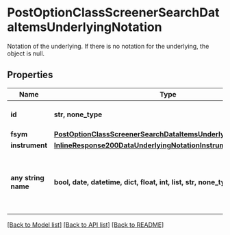# PostOptionClassScreenerSearchDataItemsUnderlyingNotation

Notation of the underlying. If there is no notation for the underlying, the object is null.

## Properties
Name | Type | Description | Notes
------------ | ------------- | ------------- | -------------
**id** | **str, none_type** | Identifier of the notation. | [optional] 
**fsym** | [**PostOptionClassScreenerSearchDataItemsUnderlyingNotationFsym**](PostOptionClassScreenerSearchDataItemsUnderlyingNotationFsym.md) |  | [optional] 
**instrument** | [**InlineResponse200DataUnderlyingNotationInstrument**](InlineResponse200DataUnderlyingNotationInstrument.md) |  | [optional] 
**any string name** | **bool, date, datetime, dict, float, int, list, str, none_type** | any string name can be used but the value must be the correct type | [optional]

[[Back to Model list]](../README.md#documentation-for-models) [[Back to API list]](../README.md#documentation-for-api-endpoints) [[Back to README]](../README.md)


